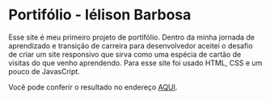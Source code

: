 # Portifólio - Iélison Barbosa

Esse site é meu primeiro projeto de portifólio. Dentro da minha jornada de aprendizado e transição de carreira para desenvolvedor aceitei o desafio de criar um site responsivo que sirva como uma espécia de cartão de visitas do que venho aprendendo. Para esse site foi usado HTML, CSS e um pouco de JavasCript.

Você pode conferir o resultado no endereço [AQUI](https://ielison.netlify.app/).
